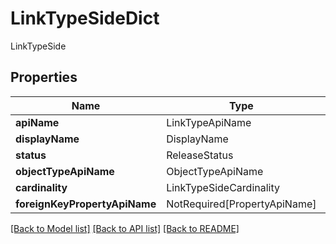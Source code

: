 # LinkTypeSideDict

LinkTypeSide

## Properties
| Name | Type | Required | Description |
| ------------ | ------------- | ------------- | ------------- |
**apiName** | LinkTypeApiName | Yes |  |
**displayName** | DisplayName | Yes |  |
**status** | ReleaseStatus | Yes |  |
**objectTypeApiName** | ObjectTypeApiName | Yes |  |
**cardinality** | LinkTypeSideCardinality | Yes |  |
**foreignKeyPropertyApiName** | NotRequired[PropertyApiName] | No |  |


[[Back to Model list]](../../README.md#documentation-for-models) [[Back to API list]](../../README.md#documentation-for-api-endpoints) [[Back to README]](../../README.md)

